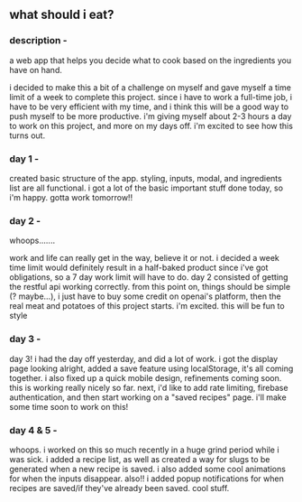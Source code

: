 ## what should i eat?

### description -

a web app that helps you decide what to cook based on the ingredients you have on hand.

i decided to make this a bit of a challenge on myself and gave myself a time limit of a week to complete this project. since i have to work a full-time job, i have to be very efficient with my time, and i think this will be a good way to push myself to be more productive. i'm giving myself about 2-3 hours a day to work on this project, and more on my days off. i'm excited to see how this turns out.

### day 1 -

created basic structure of the app. styling, inputs, modal, and ingredients list are all functional. i got a lot of the basic important stuff done today, so i'm happy. gotta work tomorrow!!

### day 2 -

whoops.......

work and life can really get in the way, believe it or not. i decided a week time limit would definitely result in a half-baked product since i've got obligations, so a 7 day work limit will have to do. day 2 consisted of getting the restful api working correctly. from this point on, things should be simple (? maybe...), i just have to buy some credit on openai's platform, then the real meat and potatoes of this project starts. i'm excited. this will be fun to style

### day 3 -

day 3! i had the day off yesterday, and did a lot of work. i got the display page looking alright, added a save feature using localStorage, it's all coming together. i also fixed up a quick mobile design, refinements coming soon. this is working really nicely so far. next, i'd like to add rate limiting, firebase authentication, and then start working on a "saved recipes" page. i'll make some time soon to work on this!

### day 4 & 5 -

whoops. i worked on this so much recently in a huge grind period while i was sick. i added a recipe list, as well as created a way for slugs to be generated when a new recipe is saved. i also added some cool animations for when the inputs disappear. also!! i added popup notifications for when recipes are saved/if they've already been saved. cool stuff.
